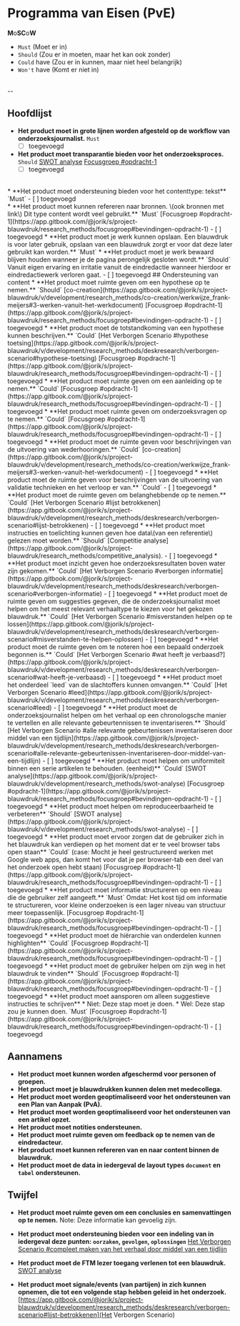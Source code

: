 # Programma van Eisen \(PvE\)


**M**o**SC**o**W**
* `Must` (Moet er in)
* `Should` (Zou er in moeten, maar het kan ook zonder)
* `Could` have (Zou er in kunnen, maar niet heel belangrijk) 
* `Won't` have (Komt er niet in)

<br>
--


## Hoofdlijst

* **Het product moet in grote lijnen worden afgesteld op de workflow van onderzoeksjournalist.**
`Must`
	- [ ] toegevoegd
* **Het product moet transparantie bieden voor het onderzoeksproces.**
`Should`
[SWOT analyse](https://app.gitbook.com/@jorik/s/project-blauwdruk/v/development/research_methods/swot-analyse)
[Focusgroep #opdracht-1](https://app.gitbook.com/@jorik/s/project-blauwdruk/research_methods/focusgroep#bevindingen-opdracht-1)
	- [ ] toegevoegd
<br>
* **Het product moet ondersteuning bieden voor het contenttype: tekst**
`Must`
	- [ ] toegevoegd
</br>
* **Het product moet kunnen refereren naar bronnen. \(ook bronnen met link\)  Dit type content wordt veel gebruikt.**
`Must`
[Focusgroep #opdracht-1](https://app.gitbook.com/@jorik/s/project-blauwdruk/research_methods/focusgroep#bevindingen-opdracht-1)
	- [ ] toegevoegd
* **Het product moet je werk kunnen opslaan. Een blauwdruk is voor later gebruik, opslaan van een blauwdruk zorgt er voor dat deze later gebruikt kan worden.**
`Must`
* **Het product moet je werk bewaard blijven houden wanneer je de pagina perongelijk gesloten wordt.** 
`Should`
Vanuit eigen ervaring en irritatie vanuit de eindredactie wanneer hierdoor er eindredactiewerk verloren gaat.
	- [ ] toegevoegd
## Ondersteuning van content
* **Het product moet ruimte geven om een hypothese op te nemen.**
`Should`
[co-creation](https://app.gitbook.com/@jorik/s/project-blauwdruk/v/development/research_methods/co-creation/werkwijze_frank-meijers#3-werken-vanuit-het-werkdocument)
[Focusgroep #opdracht-1](https://app.gitbook.com/@jorik/s/project-blauwdruk/research_methods/focusgroep#bevindingen-opdracht-1)
	- [ ] toegevoegd
* **Het product moet de totstandkoming van een hypothese kunnen beschrijven.**
`Could`
[Het Verborgen Scenario #hypothese toetsing](https://app.gitbook.com/@jorik/s/project-blauwdruk/v/development/research_methods/deskresearch/verborgen-scenario#hypothese-toetsing)
[Focusgroep #opdracht-1](https://app.gitbook.com/@jorik/s/project-blauwdruk/research_methods/focusgroep#bevindingen-opdracht-1)
	- [ ] toegevoegd
* **Het product moet ruimte geven om een aanleiding op te nemen.**
`Could`
[Focusgroep #opdracht-1](https://app.gitbook.com/@jorik/s/project-blauwdruk/research_methods/focusgroep#bevindingen-opdracht-1)
	- [ ] toegevoegd
* **Het product moet ruimte geven om onderzoeksvragen op te nemen.**
`Could`
[Focusgroep #opdracht-1](https://app.gitbook.com/@jorik/s/project-blauwdruk/research_methods/focusgroep#bevindingen-opdracht-1)
	- [ ] toegevoegd
* **Het product moet de ruimte geven voor beschrijvingen van de uitvoering van wederhooringen.**
`Could`
[co-creation](https://app.gitbook.com/@jorik/s/project-blauwdruk/v/development/research_methods/co-creation/werkwijze_frank-meijers#3-werken-vanuit-het-werkdocument)
	- [ ] toegevoegd
* **Het product moet de ruimte geven voor beschrijvingen van de uitvoering van validatie technieken en het verloop er van.**
`Could`
	- [ ] toegevoegd
* **Het product moet de ruimte geven om belanghebbende op te nemen.**
`Could`
[Het Verborgen Scenario #lijst betrokkenen](https://app.gitbook.com/@jorik/s/project-blauwdruk/v/development/research_methods/deskresearch/verborgen-scenario#lijst-betrokkenen)
	- [ ] toegevoegd
* **Het product moet instructies en toelichting kunnen geven hoe data\(van een referentie\) gelezen moet worden.**
`Should`
[Competitie analyse](https://app.gitbook.com/@jorik/s/project-blauwdruk/research_methods/competitive_analysis).
	- [ ] toegevoegd
* **Het product moet inzicht geven hoe onderzoeksresultaten boven water zijn gekomen.**
`Could`
[Het Verborgen Scenario #verborgen informatie](https://app.gitbook.com/@jorik/s/project-blauwdruk/v/development/research_methods/deskresearch/verborgen-scenario#verborgen-informatie)
	- [ ] toegevoegd
* **Het product moet de ruimte geven om suggesties gegeven, die de onderzoeksjournalist moet helpen om het meest relevant verhaaltype te kiezen voor het gekozen blauwdruk.**
`Could`
[Het Verborgen Scenario #misverstanden helpen op te lossen](https://app.gitbook.com/@jorik/s/project-blauwdruk/v/development/research_methods/deskresearch/verborgen-scenario#misverstanden-te-helpen-oplossen)
	- [ ] toegevoegd
* **Het product moet de ruimte geven om te noteren hoe een bepaald onderzoek begonnen is.**
`Could`
[Het Verborgen Scenario #wat heeft je verbaasd?](https://app.gitbook.com/@jorik/s/project-blauwdruk/v/development/research_methods/deskresearch/verborgen-scenario#wat-heeft-je-verbaasd)
	- [ ] toegevoegd
* **Het product moet het onderdeel `leed` van de slachtoffers kunnen omvangen.**
`Could`
[Het Verborgen Scenario #leed](https://app.gitbook.com/@jorik/s/project-blauwdruk/v/development/research_methods/deskresearch/verborgen-scenario#leed)
	- [ ] toegevoegd
* **Het product moet de onderzoeksjournalist helpen om het verhaal op een chronologsche manier te vertellen en alle relevante gebeurtennissen te inventariseren.**
`Should`
[Het Verborgen Scenario #alle relevante gebeurtenissen inventariseren door middel van een tijdlijn](https://app.gitbook.com/@jorik/s/project-blauwdruk/v/development/research_methods/deskresearch/verborgen-scenario#alle-relevante-gebeurtenissen-inventariseren-door-middel-van-een-tijdlijn)
	- [ ] toegevoegd
* **Het product moet helpen om uniformiteit binnen een serie artikelen te behouden. (eenheid)**
`Could`
[SWOT analyse](https://app.gitbook.com/@jorik/s/project-blauwdruk/v/development/research_methods/swot-analyse)
[Focusgroep #opdracht-1](https://app.gitbook.com/@jorik/s/project-blauwdruk/research_methods/focusgroep#bevindingen-opdracht-1)
	- [ ] toegevoegd
* **Het product moet helpen om reproduceerbaarheid te verbeteren**
`Should`
[SWOT analyse](https://app.gitbook.com/@jorik/s/project-blauwdruk/v/development/research_methods/swot-analyse)
	- [ ] toegevoegd
* **Het product moet ervoor zorgen dat de gebruiker zich in het blauwdruk kan verdiepen op het moment dat er te veel browser tabs open staan**
`Could`
(case: Mocht je heel gestructureerd werken met Google web apps, dan komt het voor dat je per browser-tab een deel van het onderzoek open hebt staan)
[Focusgroep #opdracht-1](https://app.gitbook.com/@jorik/s/project-blauwdruk/research_methods/focusgroep#bevindingen-opdracht-1)
	- [ ] toegevoegd
* **Het product moet informatie structureren op een niveau die de gebruiker zelf aangeeft.**
`Must`
Omdat: Het kost tijd om informatie te structureren, voor kleine onderzoeken is een lager niveau van structuur meer toepassenlijk.
[Focusgroep #opdracht-1](https://app.gitbook.com/@jorik/s/project-blauwdruk/research_methods/focusgroep#bevindingen-opdracht-1)
	- [ ] toegevoegd
* **Het product moet de hiërarchie van onderdelen kunnen highlighten**
`Could`
[Focusgroep #opdracht-1](https://app.gitbook.com/@jorik/s/project-blauwdruk/research_methods/focusgroep#bevindingen-opdracht-1)
	- [ ] toegevoegd
* **Het product moet de gebruiker helpen om zijn weg in het blauwdruk te vinden**
`Should`
[Focusgroep #opdracht-1](https://app.gitbook.com/@jorik/s/project-blauwdruk/research_methods/focusgroep#bevindingen-opdracht-1)
	- [ ] toegevoegd
* **Het product moet aansporen om alleen suggestieve instructies te schrijven**
   * Niet: Deze stap moet je doen.
   * Wel: Deze stap zou je kunnen doen.
`Must`
[Focusgroep #opdracht-1](https://app.gitbook.com/@jorik/s/project-blauwdruk/research_methods/focusgroep#bevindingen-opdracht-1)
	- [ ] toegevoegd

## Aannamens

* **Het product moet kunnen worden afgeschermd voor personen of groepen.**
* **Het product moet je blauwdrukken kunnen delen met medecollega.**
* **Het product moet worden geoptimaliseerd voor het ondersteunen van een Plan van Aanpak \(PvA\).**
* **Het product moet worden geoptimaliseerd voor het ondersteunen van een artikel opzet.**
* **Het product moet notities ondersteunen.**
* **Het product moet ruimte geven om feedback op te nemen van de eindredacteur.**
* **Het product moet kunnen refereren van en naar content binnen de blauwdruk.**
* **Het product moet de data in iedergeval de layout types `document` en `tabel` ondersteunen.**




## Twijfel

* **Het product moet ruimte geven om een conclusies en samenvattingen op te nemen.**
   Note: Deze informatie kan gevoelig zijn.
* **Het product moet ondersteuning bieden voor een indeling van in iedergeval deze punten: `oorzaken`, `gevolgen`, `oplossingen`**
[Het Verborgen Scenario #compleet maken van het verhaal door middel van een tijdlijn](https://app.gitbook.com/@jorik/s/project-blauwdruk/v/development/research_methods/deskresearch/verborgen-scenario#compleet-maken-van-het-verhaal-door-middel-van-een-tijdlijn)


* **Het product moet de FTM lezer toegang verlenen tot een blauwdruk.**
[SWOT analyse](https://app.gitbook.com/@jorik/s/project-blauwdruk/v/development/research_methods/swot-analyse)


* **Het product moet signale/events (van partijen) in zich kunnen opnemen, die tot een volgende stap hebben geleid in het onderzoek.**
[https://app.gitbook.com/@jorik/s/project-blauwdruk/v/development/research_methods/deskresearch/verborgen-scenario#lijst-betrokkenen](Het Verborgen Scenario)



